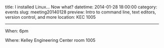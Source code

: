 title: I installed Linux... Now what?
datetime: 2014-01-28 18:00:00
category: events
slug: meeting20140128
preview: Intro to command line, text editors, version control, and more
location: KEC 1005

---

When: 6pm

Where: Kelley Engineering Center room 1005
